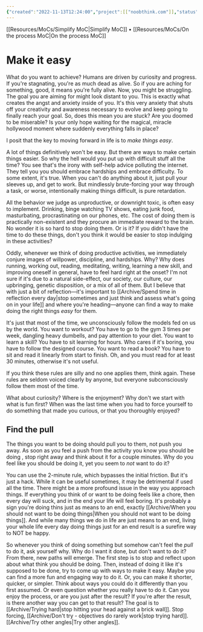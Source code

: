 ```yaml
---
{"created":"2022-11-13T12:24:00","project":[["noobthink.com"]],"status":"edit","dg-publish":true,"permalink":"/archive/make-it-easy/","dgPassFrontmatter":true,"updated":"2024-12-21T15:30:22.831+01:00"}
---
```


[[Resources/MoCs/Simplify MoC\|Simplify MoC]] • [[Resources/MoCs/On the process MoC\|On the process MoC]]
# Make it easy
What do you want to achieve? 
Humans are driven by curiosity and progress. If you're stagnating, you're as much dead as alive. 
So if you are aching for something, good, it means you're fully alive. 
Now, you might be struggling. The goal you are aiming for might look  distant to you. This is exactly what creates the angst and anxiety inside of you. It's this very anxiety that shuts off your creativity and awareness necessary to evolve and keep going to finally reach your goal. 
So, does this mean you are stuck? Are you doomed to be miserable? Is your only hope waiting for the magical, miracle hollywood moment where suddenly everything falls in place? 

I posit that the key to moving forward in life is to *make things easy*.

A lot of things definitively won't be easy. But there are ways to make certain things easier. So why the hell would you put up with difficult stuff all the time? 
You see that's the irony with self-help advice polluting the internet. They tell you you should embrace hardships and embrace difficulty. To some extent, it's true. When you can't do anything about it, just pull your sleeves up, and get to work. But mindlessly brute-forcing your way through a task, or worse, intentionally making things difficult, is pure retardation.

All the behavior we judge as unproductive, or downright toxic, is often easy to implement. Drinking, binge watching TV shows, eating junk food, masturbating, procrastinating on our phones, etc. The cost of doing them is practically non-existent and they procure an immediate reward to the brain. No wonder it is so hard to stop doing them. Or is it? 
If you didn't have the time to do these things, don't you think it would be easier to stop indulging in these activities?

Oddly, whenever we think of doing productive activities, we immediately conjure images of willpower, discipline, and hardships. Why? Why does running, working out, reading, meditating, writing, learning a new skill, and improving oneself in general, have to feel hard right at the onset? 
I'm not sure if it's due to a natural side-effect, our society, our culture, our upbringing, genetic disposition, or a mix of all of them. But I believe that with just a bit of reflection—it's important to [[Archive/Spend time in reflection every day\|stop sometimes and just think and assess what's going on in your life]] and where you're heading—anyone can find a way to make doing the right things *easy* for them. 

It's just that most of the time, we unconsciously follow the models fed on us by the world. 
You want to workout? You have to go to the gym 3 times per week, dangling heavy dumbells, and pay attention to your diet.
You want to learn a skill? You have to sit learning for hours. Who cares if it's boring, you have to follow the designed course.
You want to read a book? You have to sit and read it linearly from start to finish. Oh, and you must read for at least 30 minutes, otherwise it's not useful.

If you think these rules are silly and no one applies them, think again. These rules are seldom voiced clearly by anyone, but everyone subconsciously follow them most of the time.

What about curiosity? Where is the enjoyment? Why don't we start with what is fun first?
When was the last time when you had to force yourself to do something that made you curious, or that you thoroughly enjoyed? 
## Find the pull
The things you want to be doing should pull you to them, not push you away.
As soon as you feel a push from the activity you know you should be doing , stop right away and think about it for a couple minutes. Why do you feel like you should be doing it, yet you seem to *not* want to do it? 

You can use the 2-minute rule, which bypasses the initial friction. But it's just a hack. While it can be useful sometimes, it may be detrimental if used all the time.
There might be a more profound issue in the way you approach things. 
If everything you think of or want to be doing feels like a chore, then every day will suck, and in the end your life will feel boring. It's probably a sign you're doing thins just as means to an end, exactly [[Archive/When you should not want to be doing things\|When you should not want to be doing things]]. And while many things we do in life are just means to an end, living your whole life every day doing things just for an end result is a surefire way to NOT be happy.

So whenever you think of doing something but somehow can't feel the *pull* to do it, ask yourself why. Why do I want it done, but don't want to do it? 
From there, new paths will emerge. 
The first step is to stop and reflect upon about what think you should be doing. 
Then, instead of doing it like it's supposed to be done, try to come up with ways to make it easy. Maybe you can find a more fun and engaging way to do it. Or, you can make it shorter, quicker, or simpler. Think about ways you could do it differently than you first assumed. 
Or even question whether you really have to do it. Can you enjoy the process, or are you just after the result? If you're after the result, is there another way you can get to that result? 
The goal is to [[Archive/Trying hard\|stop hitting your head against a brick wall]]. Stop forcing, [[Archive/Don't try - objectives do rarely work\|stop trying hard]].
[[Archive/Try other angles\|Try other angles]].